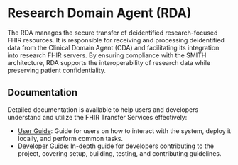 # Research Domain Agent (RDA)

The RDA manages the secure transfer of deidentified research-focused FHIR resources. It is
responsible for receiving and processing deidentified data from the Clinical Domain Agent (CDA) and
facilitating its integration into research FHIR servers. By ensuring compliance with the SMITH
architecture, RDA supports the interoperability of research data while preserving patient
confidentiality.

## Documentation

Detailed documentation is available to help users and developers understand and utilize the FHIR
Transfer Services effectively:

- [User Guide](../documentation/users/rda.md): Guide for users on how to interact with the system,
  deploy it locally, and perform common tasks.
- [Developer Guide](../documentation/developers/README.md): In-depth guide for developers
  contributing to the project, covering setup, building, testing, and contributing guidelines.

